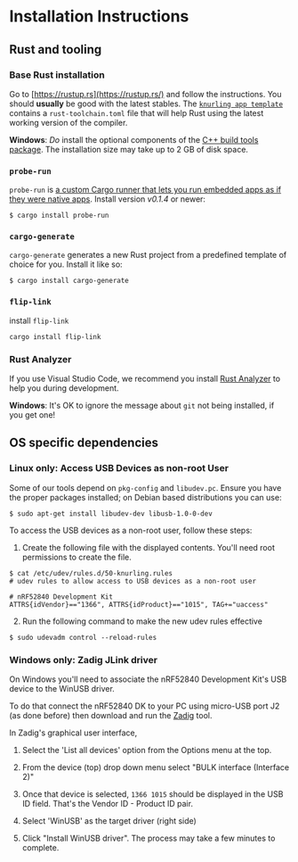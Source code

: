 # Installation Instructions

## Rust and tooling

### Base Rust installation

Go to [https://rustup.rs](https://rustup.rs/) and follow the instructions. You should **usually** be good with the latest stables. The [`knurling app template`](https://github.com/knurling-rs/app-template) contains a `rust-toolchain.toml` file that will help Rust using the latest working version of the compiler.

**Windows**: *Do* install the optional components of the [C++ build tools package](https://visualstudio.microsoft.com/visual-cpp-build-tools/). The installation size may take up to 2 GB of disk space.

### `probe-run`

`probe-run` is [a custom Cargo runner that lets you run embedded apps as if they were native apps][probe-run-post]. Install version *v0.1.4* or newer:

[`probe-run`]: https://crates.io/crates/probe-run
[probe-run-post]: https://ferrous-systems.com/blog/probe-run/

~~~ console
$ cargo install probe-run
~~~

### `cargo-generate`

`cargo-generate` generates a new Rust project from a predefined template of choice for you. Install it like so:

```console
$ cargo install cargo-generate
```

### `flip-link`

install `flip-link`

```console
cargo install flip-link
```

### Rust Analyzer

If you use Visual Studio Code, we recommend you install [Rust Analyzer](https://marketplace.visualstudio.com/items?itemName=matklad.rust-analyzer) to help you during development.

**Windows**: It's OK to ignore the message about `git` not being installed, if you get one!

## OS specific dependencies

### Linux only: Access USB Devices as non-root User

Some of our tools depend on `pkg-config` and `libudev.pc`. Ensure you have the proper packages installed; on Debian based distributions you can use:

``` console
$ sudo apt-get install libudev-dev libusb-1.0-0-dev
```

To access the USB devices as a non-root user, follow these steps:

1. Create the following file with the displayed contents. You'll need root permissions to create the file.

``` console
$ cat /etc/udev/rules.d/50-knurling.rules
# udev rules to allow access to USB devices as a non-root user

# nRF52840 Development Kit
ATTRS{idVendor}=="1366", ATTRS{idProduct}=="1015", TAG+="uaccess"
```

2. Run the following command to make the new udev rules effective

``` console
$ sudo udevadm control --reload-rules
```


### Windows only: Zadig JLink driver

On Windows you'll need to associate the nRF52840 Development Kit's USB device to the WinUSB driver.

To do that connect the nRF52840 DK to your PC using micro-USB port J2 (as done before) then download and run the [Zadig] tool.

[Zadig]: https://zadig.akeo.ie/

In Zadig's graphical user interface,

1. Select the 'List all devices' option from the Options menu at the top.

2. From the device (top) drop down menu select "BULK interface (Interface 2)"

3. Once that device is selected, `1366 1015` should be displayed in the USB ID field. That's the Vendor ID - Product ID pair.

4. Select 'WinUSB' as the target driver (right side)

5. Click "Install WinUSB driver". The process may take a few minutes to complete.
